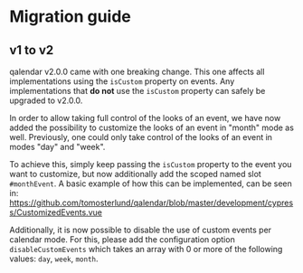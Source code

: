 # Migration guide

## v1 to v2

qalendar v2.0.0 came with one breaking change. This one affects all implementations using the `isCustom` property on events. Any implementations that **do not** use the `isCustom` property can safely be upgraded to v2.0.0.

In order to allow taking full control of the looks of an event, we have now added the possibility to customize the looks of an event in "month" mode as well. Previously, one could only take control of the looks of an event in modes "day" and "week".

To achieve this, simply keep passing the `isCustom` property to the event you want to customize, but now additionally add the scoped named slot `#monthEvent`. A basic example of how this can be implemented, can be seen in: https://github.com/tomosterlund/qalendar/blob/master/development/cypress/CustomizedEvents.vue

Additionally, it is now possible to disable the use of custom events per calendar mode. For this, please add the configuration option `disableCustomEvents` which takes an array with 0 or more of the following values: `day`, `week`, `month`.
